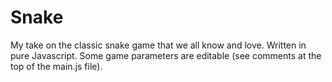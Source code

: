 # Snake

My take on the classic snake game that we all know and love. Written in pure Javascript. 
Some game parameters are editable (see comments at the top of the main.js file).
